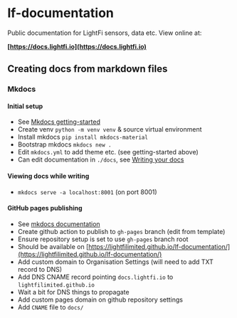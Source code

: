 # lf-documentation
Public documentation for LightFi sensors, data etc. View online at:

**[https://docs.lightfi.io](https://docs.lightfi.io)**

## Creating docs from markdown files

### Mkdocs

#### Initial setup
- See [Mkdocs getting-started](https://squidfunk.github.io/mkdocs-material/getting-started/)
- Create venv `python -m venv venv` & source virtual environment
- Install mkdocs `pip install mkdocs-material`
- Bootstrap mkdocs `mkdocs new .`
- Edit `mkdocs.yml` to add theme etc. (see getting-started above)
- Can edit documentation in `./docs`, see [Writing your docs](https://www.mkdocs.org/user-guide/writing-your-docs/) 

#### Viewing docs while writing
- `mkdocs serve -a localhost:8001` (on port 8001)

#### GitHub pages publishing
- See [mkdocs documentation](https://squidfunk.github.io/mkdocs-material/publishing-your-site/) 
- Create github action to publish to `gh-pages` branch (edit from template)
- Ensure repository setup is set to use `gh-pages` branch root
- Should be available on [https://lightfilimited.github.io/lf-documentation/](https://lightfilimited.github.io/lf-documentation/)
- Add custom domain to Organisation Settings (will need to add TXT record to DNS)
- Add DNS CNAME record pointing `docs.lightfi.io` to `lightfilimited.github.io`
- Wait a bit for DNS things to propagate
- Add custom pages domain on github repository settings
- Add `CNAME` file to `docs/`
